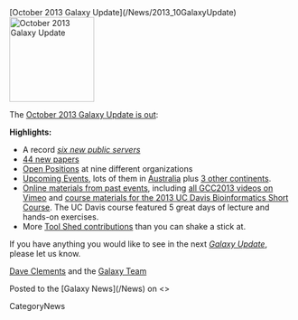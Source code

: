 <div class='newsItemHeader'>[October 2013 Galaxy Update](/News/2013_10GalaxyUpdate)</div>

<div class='right'><a href='/GalaxyUpdates/2013_10.md'><img src='/Images/Logos/GalaxyUpdate200.png' alt='October 2013 Galaxy Update' width=150 /></a></div>

The [October 2013 Galaxy Update is out](/GalaxyUpdates/2013_10):

**Highlights:**
* A record *[six new public servers](/GalaxyUpdates/2013_10.md#new-public-servers)*
* [44 new papers](/GalaxyUpdates/2013_10.md#new-papers)
* [Open Positions](/GalaxyUpdates/2013_10.md#whos-hiring) at nine different organizations
* [Upcoming Events](/GalaxyUpdates/2013_10.md#events), lots of them in [Australia](/GalaxyUpdates/2013_10.md#australia) plus [3 other continents](/GalaxyUpdates/2013_10.md#all-those-other-continents).  
* [Online materials from past events](/GalaxyUpdates/2013_10.md#online-materials-from-past-events), including [all GCC2013 videos on Vimeo](http://bit.ly/gcc2013vimeo) and [course materials for the 2013 UC Davis Bioinformatics Short Course](http://bit.ly/16rAUkf). The UC Davis course featured 5 great days of lecture and hands-on exercises.
* More [Tool Shed contributions](/GalaxyUpdates/2013_10.md#tool-shed-contributions) than you can shake a stick at.

If you have anything you would like to see in the next *[Galaxy Update](/GalaxyUpdates)*, please let us know.

[Dave Clements](/DaveClements) and the [Galaxy Team](/GalaxyTeam)

<div class='newsItemFooter'>Posted to the [Galaxy News](/News) on <<Date(2013-09-30T06:47:20Z)>> </div>

CategoryNews

